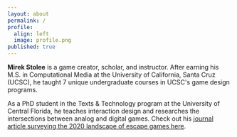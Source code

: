 ```yaml
---
layout: about
permalink: /
profile:
  align: left
  image: profile.png
published: true
---
```


**Mirek Stolee** is a game creator, scholar, and instructor. After earning his M.S. in Computational Media at the University of California, Santa Cruz (UCSC), he taught 7 unique undergraduate courses in UCSC's game design programs. 

As a PhD student in the Texts & Technology program at the University of Central Florida, he teaches interaction design and researches the intersections between analog and digital games. Check out his [journal article surveying the 2020 landscape of escape games here](https://press.etc.cmu.edu/index.php/product/well-played-vol-10-no-1/).
